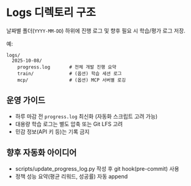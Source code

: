 # Logs 디렉토리 구조

날짜별 폴더(`YYYY-MM-DD`) 하위에 진행 로그 및 향후 필요 시 학습/평가 로그 저장.

예:
```
logs/
  2025-10-08/
    progress.log       # 전체 개발 진행 요약
    train/             # (옵션) 학습 세션 로그
    mcp/               # (옵션) MCP 서버별 로깅
```

## 운영 가이드
- 하루 마감 전 `progress.log` 최신화 (자동화 스크립트 고려 가능)
- 대용량 학습 로그는 별도 압축 또는 Git LFS 고려
- 민감 정보(API 키 등)는 기록 금지

## 향후 자동화 아이디어
- scripts/update_progress_log.py 작성 후 git hook(pre-commit) 사용
- 정책 성능 요약(평균 리워드, 성공률) 자동 append
